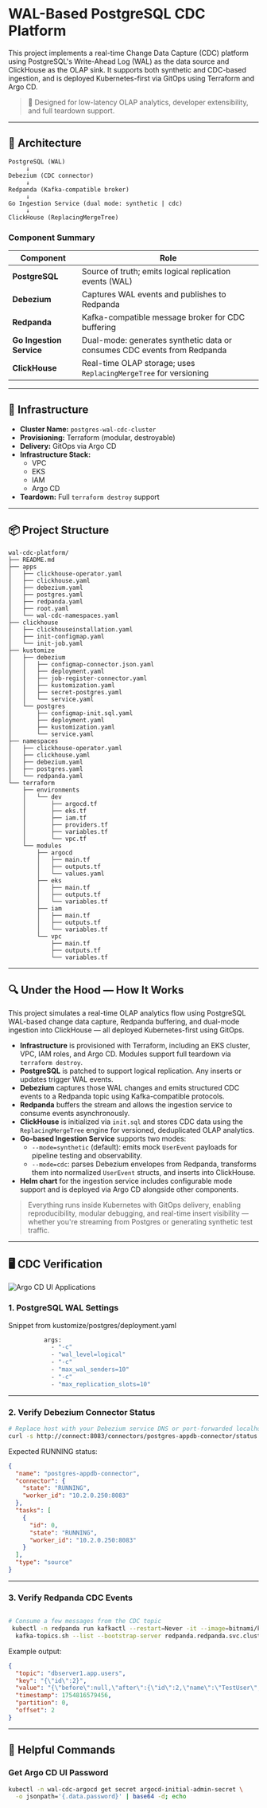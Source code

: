 # WAL-Based PostgreSQL CDC Platform

This project implements a real-time Change Data Capture (CDC) platform using PostgreSQL's Write-Ahead Log (WAL) as the data source and ClickHouse as the OLAP sink. It supports both synthetic and CDC-based ingestion, and is deployed Kubernetes-first via GitOps using Terraform and Argo CD.

> 🚀 Designed for low-latency OLAP analytics, developer extensibility, and full teardown support.

---

## 🧱 Architecture

```
PostgreSQL (WAL)
     ↓
Debezium (CDC connector)
     ↓
Redpanda (Kafka-compatible broker)
     ↓
Go Ingestion Service (dual mode: synthetic | cdc)
     ↓
ClickHouse (ReplacingMergeTree)
```

### Component Summary

| Component             | Role                                                                 |
|----------------------|----------------------------------------------------------------------|
| **PostgreSQL**        | Source of truth; emits logical replication events (WAL)             |
| **Debezium**          | Captures WAL events and publishes to Redpanda                       |
| **Redpanda**          | Kafka-compatible message broker for CDC buffering                   |
| **Go Ingestion Service** | Dual-mode: generates synthetic data or consumes CDC events from Redpanda |
| **ClickHouse**        | Real-time OLAP storage; uses `ReplacingMergeTree` for versioning    |

---

## 🔧 Infrastructure

- **Cluster Name:** `postgres-wal-cdc-cluster`
- **Provisioning:** Terraform (modular, destroyable)
- **Delivery:** GitOps via Argo CD
- **Infrastructure Stack:**
  - VPC
  - EKS
  - IAM
  - Argo CD
- **Teardown:** Full `terraform destroy` support

---

## 📦 Project Structure
```
wal-cdc-platform/
├── README.md
├── apps
│   ├── clickhouse-operator.yaml
│   ├── clickhouse.yaml
│   ├── debezium.yaml
│   ├── postgres.yaml
│   ├── redpanda.yaml
│   ├── root.yaml
│   └── wal-cdc-namespaces.yaml
├── clickhouse
│   ├── clickhouseinstallation.yaml
│   ├── init-configmap.yaml
│   └── init-job.yaml
├── kustomize
│   ├── debezium
│   │   ├── configmap-connector.json.yaml
│   │   ├── deployment.yaml
│   │   ├── job-register-connector.yaml
│   │   ├── kustomization.yaml
│   │   ├── secret-postgres.yaml
│   │   └── service.yaml
│   └── postgres
│       ├── configmap-init.sql.yaml
│       ├── deployment.yaml
│       ├── kustomization.yaml
│       └── service.yaml
├── namespaces
│   ├── clickhouse-operator.yaml
│   ├── clickhouse.yaml
│   ├── debezium.yaml
│   ├── postgres.yaml
│   └── redpanda.yaml
└── terraform
    ├── environments
    │   └── dev
    │       ├── argocd.tf
    │       ├── eks.tf
    │       ├── iam.tf
    │       ├── providers.tf
    │       ├── variables.tf
    │       └── vpc.tf
    └── modules
        ├── argocd
        │   ├── main.tf
        │   ├── outputs.tf
        │   └── values.yaml
        ├── eks
        │   ├── main.tf
        │   ├── outputs.tf
        │   └── variables.tf
        ├── iam
        │   ├── main.tf
        │   ├── outputs.tf
        │   └── variables.tf
        └── vpc
            ├── main.tf
            ├── outputs.tf
            └── variables.tf

```

---

## 🔍 Under the Hood — How It Works

This project simulates a real-time OLAP analytics flow using PostgreSQL WAL-based change data capture, Redpanda buffering, and dual-mode ingestion into ClickHouse — all deployed Kubernetes-first using GitOps.

- **Infrastructure** is provisioned with Terraform, including an EKS cluster, VPC, IAM roles, and Argo CD. Modules support full teardown via `terraform destroy`.
- **PostgreSQL** is patched to support logical replication. Any inserts or updates trigger WAL events.
- **Debezium** captures those WAL changes and emits structured CDC events to a Redpanda topic using Kafka-compatible protocols.
- **Redpanda** buffers the stream and allows the ingestion service to consume events asynchronously.
- **ClickHouse** is initialized via `init.sql` and stores CDC data using the `ReplacingMergeTree` engine for versioned, deduplicated OLAP analytics.
- **Go-based Ingestion Service** supports two modes:
  - `--mode=synthetic` (default): emits mock `UserEvent` payloads for pipeline testing and observability.
  - `--mode=cdc`: parses Debezium envelopes from Redpanda, transforms them into normalized `UserEvent` structs, and inserts into ClickHouse.
- **Helm chart** for the ingestion service includes configurable mode support and is deployed via Argo CD alongside other components.

> Everything runs inside Kubernetes with GitOps delivery, enabling reproducibility, modular debugging, and real-time insert visibility — whether you're streaming from Postgres or generating synthetic test traffic.

---

## 🖥️ CDC Verification

![Argo CD UI Applications](screenshots/argocd.png)


### **1. PostgreSQL WAL Settings**
Snippet from kustomize/postgres/deployment.yaml
```bash
          args:
            - "-c"
            - "wal_level=logical"
            - "-c"
            - "max_wal_senders=10"
            - "-c"
            - "max_replication_slots=10"
```

---

### **2. Verify Debezium Connector Status**
```bash
# Replace host with your Debezium service DNS or port-forwarded localhost
curl -s http://connect:8083/connectors/postgres-appdb-connector/status
```
Expected RUNNING status:
``` json
{
  "name": "postgres-appdb-connector",
  "connector": {
    "state": "RUNNING",
    "worker_id": "10.2.0.250:8083"
  },
  "tasks": [
    {
      "id": 0,
      "state": "RUNNING",
      "worker_id": "10.2.0.250:8083"
    }
  ],
  "type": "source"
}
```

---

### **3. Verify Redpanda CDC Events**
```bash

# Consume a few messages from the CDC topic
 kubectl -n redpanda run kafkactl --restart=Never -it --image=bitnami/kafka:3.7.0 -- \                         
  kafka-topics.sh --list --bootstrap-server redpanda.redpanda.svc.cluster.local:9093

```
Example output:
```json
{
  "topic": "dbserver1.app.users",
  "key": "{\"id\":2}",
  "value": "{\"before\":null,\"after\":{\"id\":2,\"name\":\"TestUser\",\"email\":\"test+upd@example.com\"},\"source\":{\"version\":\"2.6.2.Final\",\"connector\":\"postgresql\",\"name\":\"dbserver1\",\"ts_ms\":1754816578832,\"snapshot\":\"false\",\"db\":\"appdb\",\"sequence\":\"[\\\"26619888\\\",\\\"26619888\\\"]\",\"ts_us\":1754816578832901,\"ts_ns\":1754816578832901000,\"schema\":\"app\",\"table\":\"users\",\"txId\":759,\"lsn\":26619888,\"xmin\":null},\"op\":\"u\",\"ts_ms\":1754816579296,\"ts_us\":1754816579296122,\"ts_ns\":1754816579296122309,\"transaction\":null}",
  "timestamp": 1754816579456,
  "partition": 0,
  "offset": 2
}

```

---

## 🔑 Helpful Commands

### Get Argo CD UI Password
```bash
kubectl -n wal-cdc-argocd get secret argocd-initial-admin-secret \
  -o jsonpath='{.data.password}' | base64 -d; echo
```


